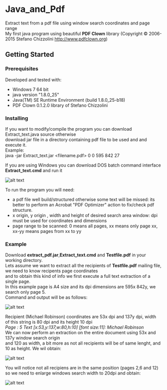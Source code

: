 # Java_and_Pdf
Extract text from a pdf file using window search coordinates and page range  
My first java program using beautiful **PDF Clown** library (Copyright © 2006-2015 Stefano Chizzolini http://www.pdfclown.org)  

## Getting Started


### Prerequisites
Developed and tested with:
 * Windows 7 64 bit
 * java version "1.8.0_25"
 * Java(TM) SE Runtime Environment (build 1.8.0_25-b18)
 * PDF Clown 0.1.2.0 library of Stefano Chizzolini

### Installing
If you want to modify/compile the program you can download Extract_text.java source otherwise  
download jar file in a directory containing pdf file to be used and and execute it.  
Example:  
  java -jar Extract_text.jar <filename.pdf> 0 0 595 842 27

If you are using Windows you can download DOS batch command interface **Extract_text.cmd** and run it  
  
![alt text](https://github.com/fufububu/Java_and_Pdf/blob/master/Image1.gif)

To run the program you will need:
 * a pdf file well build/structured otherwise some text will be missed: its better to perform an Acrobat "PDF Optimizer" action to fix/check pdf structure.
 * x origin, y origin , width and height of desired search area window: dpi must be used for coordinates and dimensions
 * page range to be scanned: 0 means all pages, xx means only page xx, xx-yy means pages from xx to yy

### Example
Download **extract_pdf.jar**,**Extract_text.cmd** and **Testfile.pdf** in your working directory.  
Lets assume we want to extract all the recipients of **Testfile.pdf** mailing file, we need to know recipents page coordinates  
and to obtain this kind of info we first execute a full text extraction of a single page.  
In this example page is A4 size and its dpi dimensions are 595x 842y, we search only page 5.  
Command and output will be as follows:  
  
![alt text](https://github.com/fufububu/Java_and_Pdf/blob/master/Image2.gif)  
   
Recipient (Michael Robinson) coordinates are 53x dpi and 137y dpi, width  
of this string is 80 dpi and its height 10 dpi  
*Page : 5  Text [x:53,y:137,w:80,h:10] [font size:11]: Michael Robinson*  
We can now perform an extraction on the entire document using 53x and 137y window search origin  
and 120 as width, a bit more as not all recipients will be of same lenght, and 10 as height. We wil obtain:  
  
![alt text](https://github.com/fufububu/Java_and_Pdf/blob/master/Image3.gif)  
  
You will notice not all recipiens are in the same position (pages 2,6 and 12) so we need to enlarge windows search width to 20dpi and obtain:    
  
![alt text](https://github.com/fufububu/Java_and_Pdf/blob/master/Image4.gif)  
  
